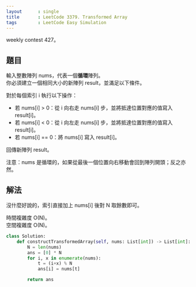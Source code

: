 ```yaml
---
layout      : single
title       : LeetCode 3379. Transformed Array
tags        : LeetCode Easy Simulation
---
```

weekly contest 427。

## 題目

輸入整數陣列 nums，代表一個**循環**陣列。  
你必須建立一個相同大小的新陣列 result，並滿足以下條件。  

對於每個索引 i 執行以下操作：  

- 若 nums[i] > 0：從 i 向右走 nums[i] 步，並將抵達位置對應的值寫入 result[i]。  
- 若 nums[i] < 0：從 i 向左走 nums[i] 步，並將抵達位置對應的值寫入 result[i]。  
- 若 nums[i] == 0：將 nums[i] 寫入 result[i]。  

回傳新陣列 result。  

注意：nums 是循環的，如果從最後一個位置向右移動會回到陣列開頭；反之亦然。  

## 解法

沒什麼好說的，索引直接加上 nums[i] 後對 N 取餘數即可。  

時間複雜度 O(N)。  
空間複雜度 O(N)。  

```python
class Solution:
    def constructTransformedArray(self, nums: List[int]) -> List[int]:
        N = len(nums)
        ans = [0] * N
        for i, x in enumerate(nums):
            t = (i+x) % N
            ans[i] = nums[t]

        return ans
```
